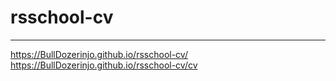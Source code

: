 # rsschool-cv
---
https://BullDozerinjo.github.io/rsschool-cv/
https://BullDozerinjo.github.io/rsschool-cv/cv